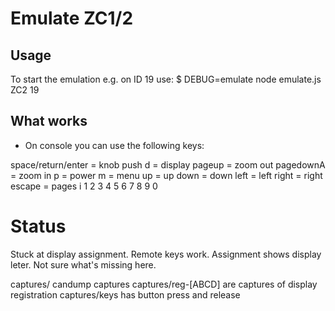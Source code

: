 # Emulate ZC1/2

## Usage

To start the emulation e.g. on ID 19 use:
$ DEBUG=emulate node emulate.js ZC2 19

## What works
 - On console you can use the following keys:

space/return/enter = knob push
d = display
pageup = zoom out
pagedownA = zoom in
p = power
m = menu
up = up
down = down 
left = left
right = right
escape = pages
i
1
2
3
4
5
6
7
8
9
0

# Status
Stuck at display assignment. Remote keys work. Assignment shows display leter. Not sure what's missing here.

captures/ candump captures
captures/reg-[ABCD] are captures of display registration
captures/keys has button press and release
